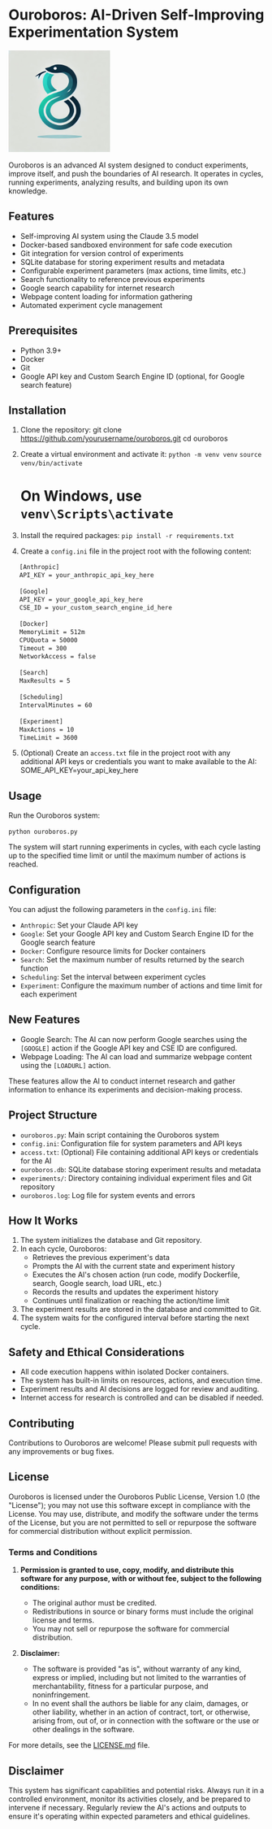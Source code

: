 # Ouroboros: AI-Driven Self-Improving Experimentation System

<img src="logo.png" alt="Ouroboros Logo" width="200"/>

Ouroboros is an advanced AI system designed to conduct experiments, improve itself, and push the boundaries of AI research. It operates in cycles, running experiments, analyzing results, and building upon its own knowledge.

## Features

- Self-improving AI system using the Claude 3.5 model
- Docker-based sandboxed environment for safe code execution
- Git integration for version control of experiments
- SQLite database for storing experiment results and metadata
- Configurable experiment parameters (max actions, time limits, etc.)
- Search functionality to reference previous experiments
- Google search capability for internet research
- Webpage content loading for information gathering
- Automated experiment cycle management

## Prerequisites

- Python 3.9+
- Docker
- Git
- Google API key and Custom Search Engine ID (optional, for Google search feature)

## Installation

1. Clone the repository:
   git clone https://github.com/yourusername/ouroboros.git
   cd ouroboros

2. Create a virtual environment and activate it:
   `python -m venv venv`
   `source venv/bin/activate`
   # On Windows, use `venv\Scripts\activate`

3. Install the required packages:
   `pip install -r requirements.txt`

4. Create a `config.ini` file in the project root with the following content:
```
   [Anthropic]
   API_KEY = your_anthropic_api_key_here

   [Google]
   API_KEY = your_google_api_key_here
   CSE_ID = your_custom_search_engine_id_here

   [Docker]
   MemoryLimit = 512m
   CPUQuota = 50000
   Timeout = 300
   NetworkAccess = false

   [Search]
   MaxResults = 5

   [Scheduling]
   IntervalMinutes = 60

   [Experiment]
   MaxActions = 10
   TimeLimit = 3600
```

5. (Optional) Create an `access.txt` file in the project root with any additional API keys or credentials you want to make available to the AI:
   SOME_API_KEY=your_api_key_here

## Usage

Run the Ouroboros system:

`python ouroboros.py`

The system will start running experiments in cycles, with each cycle lasting up to the specified time limit or until the maximum number of actions is reached.

## Configuration

You can adjust the following parameters in the `config.ini` file:

- `Anthropic`: Set your Claude API key
- `Google`: Set your Google API key and Custom Search Engine ID for the Google search feature
- `Docker`: Configure resource limits for Docker containers
- `Search`: Set the maximum number of results returned by the search function
- `Scheduling`: Set the interval between experiment cycles
- `Experiment`: Configure the maximum number of actions and time limit for each experiment

## New Features

- Google Search: The AI can now perform Google searches using the `[GOOGLE]` action if the Google API key and CSE ID are configured.
- Webpage Loading: The AI can load and summarize webpage content using the `[LOADURL]` action.

These features allow the AI to conduct internet research and gather information to enhance its experiments and decision-making process.

## Project Structure

- `ouroboros.py`: Main script containing the Ouroboros system
- `config.ini`: Configuration file for system parameters and API keys
- `access.txt`: (Optional) File containing additional API keys or credentials for the AI
- `ouroboros.db`: SQLite database storing experiment results and metadata
- `experiments/`: Directory containing individual experiment files and Git repository
- `ouroboros.log`: Log file for system events and errors

## How It Works

1. The system initializes the database and Git repository.
2. In each cycle, Ouroboros:
   - Retrieves the previous experiment's data
   - Prompts the AI with the current state and experiment history
   - Executes the AI's chosen action (run code, modify Dockerfile, search, Google search, load URL, etc.)
   - Records the results and updates the experiment history
   - Continues until finalization or reaching the action/time limit
3. The experiment results are stored in the database and committed to Git.
4. The system waits for the configured interval before starting the next cycle.

## Safety and Ethical Considerations

- All code execution happens within isolated Docker containers.
- The system has built-in limits on resources, actions, and execution time.
- Experiment results and AI decisions are logged for review and auditing.
- Internet access for research is controlled and can be disabled if needed.

## Contributing

Contributions to Ouroboros are welcome! Please submit pull requests with any improvements or bug fixes.

## License

Ouroboros is licensed under the Ouroboros Public License, Version 1.0 (the "License"); you may not use this software except in compliance with the License. You may use, distribute, and modify the software under the terms of the License, but you are not permitted to sell or repurpose the software for commercial distribution without explicit permission.

### Terms and Conditions

1. **Permission is granted to use, copy, modify, and distribute this software for any purpose, with or without fee, subject to the following conditions:**
   - The original author must be credited.
   - Redistributions in source or binary forms must include the original license and terms.
   - You may not sell or repurpose the software for commercial distribution.

2. **Disclaimer:**
   - The software is provided "as is", without warranty of any kind, express or implied, including but not limited to the warranties of merchantability, fitness for a particular purpose, and noninfringement.
   - In no event shall the authors be liable for any claim, damages, or other liability, whether in an action of contract, tort, or otherwise, arising from, out of, or in connection with the software or the use or other dealings in the software.

For more details, see the [LICENSE.md](LICENSE.md) file.

## Disclaimer

This system has significant capabilities and potential risks. Always run it in a controlled environment, monitor its activities closely, and be prepared to intervene if necessary. Regularly review the AI's actions and outputs to ensure it's operating within expected parameters and ethical guidelines.